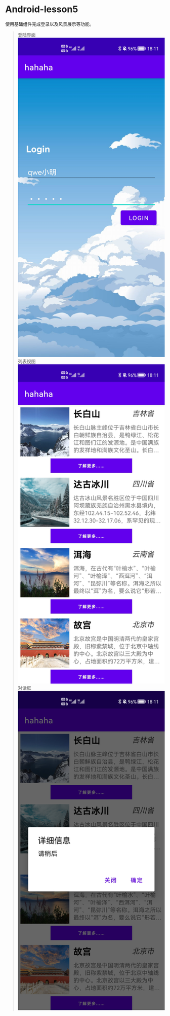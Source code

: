 # Android-lesson5
使用基础组件完成登录以及风景展示等功能。
>登陆界面
![Screenshot_20220320_181130_com.example.app1](https://github.com/ML1226LWH/Android-lesson5/blob/master/%E5%B1%8F%E5%B9%95%E6%88%AA%E5%9B%BE/Screenshot_20220320_181130_com.example.app1.jpg)
>列表视图
![Screenshot_20220320_181140_com.example.app1](https://github.com/ML1226LWH/Android-lesson5/blob/master/%E5%B1%8F%E5%B9%95%E6%88%AA%E5%9B%BE/Screenshot_20220320_181140_com.example.app1.jpg)
>对话框
![Screenshot_20220320_181144_com.example.app1](https://github.com/ML1226LWH/Android-lesson5/blob/master/%E5%B1%8F%E5%B9%95%E6%88%AA%E5%9B%BE/Screenshot_20220320_181144_com.example.app1.jpg)
